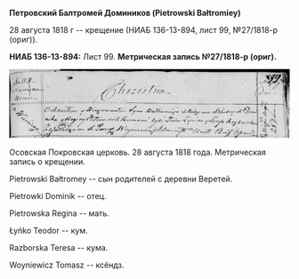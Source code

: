 **Петровский Балтромей Домиников (Pietrowski Bałtromiey)**

28 августа 1818 г -- крещение (НИАБ 136-13-894, лист 99, №27/1818-р
(ориг)).

**НИАБ 136-13-894:** Лист 99. **Метрическая запись №27/1818-р (ориг).**

![](./media/fd3745c24ca0422505da88a802b6e499ee7ec238.png)

Осовская Покровская церковь. 28 августа 1818 года. Метрическая запись о
крещении.

Pietrowski Bałtromey -- сын родителей с деревни Веретей.

Pietrowki Dominik -- отец.

Pietrowska Regina -- мать.

Łyńko Teodor -- кум.

Razborska Teresa -- кума.

Woyniewicz Tomasz -- ксёндз.
